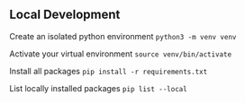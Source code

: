 ## Local Development

Create an isolated python environment
`python3 -m venv venv`

Activate your virtual environment
`source venv/bin/activate`

Install all packages
`pip install -r requirements.txt`

List locally installed packages
`pip list --local `
